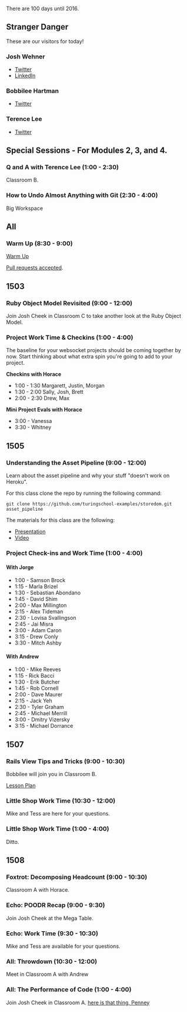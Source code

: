 There are 100 days until 2016.

## Stranger Danger

These are our visitors for today!

### Josh Wehner

* [Twitter](https://twitter.com/jaw6)
* [LinkedIn](https://www.linkedin.com/in/joshuawehner)

### Bobbilee Hartman

* [Twitter](https://twitter.com/bobbilee19)

### Terence Lee

* [Twitter](https://twitter.com/hone02)


## Special Sessions - For Modules 2, 3, and 4.

### Q and A with Terence Lee (1:00 - 2:30)

Classroom B.

### How to Undo Almost Anything with Git (2:30 - 4:00)

Big Workspace


## All

### Warm Up (8:30 - 9:00)

[Warm Up](https://thewarmup.herokuapp.com)

[Pull requests accepted](https://github.com/mikedao/the-warm-up).

## 1503

### Ruby Object Model Revisited (9:00 - 12:00)

Join Josh Cheek in Classroom C to take another look
at the Ruby Object Model.

### Project Work Time & Checkins (1:00 - 4:00)

The baseline for your websocket projects should be coming together
by now. Start thinking about what extra spin you're
going to add to your project.

__Checkins with Horace__

* 1:00 - 1:30 Margarett, Justin, Morgan
* 1:30 - 2:00 Sally, Josh, Brett
* 2:00 - 2:30 Drew, Max

__Mini Project Evals with Horace__

* 3:00 - Vanessa
* 3:30 - Whitney

## 1505

### Understanding the Asset Pipeline (9:00 - 12:00)

Learn about the asset pipeline and why your stuff "doesn't work on Heroku".

For this class clone the repo by running the following command:

```
git clone https://github.com/turingschool-examples/storedom.git asset_pipeline
```

The materials for this class are the following:

* [Presentation](https://www.dropbox.com/s/y0suqkr9skyp8om/Turing%20-%20Understanding%20the%20Asset%20Pipeline.key?dl=0)
* [Video](https://vimeo.com/140093988)

### Project Check-ins and Work Time (1:00 - 4:00)

#### With Jorge

* 1:00 - Samson Brock
* 1:15 - Marla Brizel
* 1:30 - Sebastian Abondano
* 1:45 - David Shim
* 2:00 - Max Millington
* 2:15 - Alex Tideman
* 2:30 - Lovisa Svallingson
* 2:45 - Jai Misra
* 3:00 - Adam Caron
* 3:15 - Drew Conly
* 3:30 - Mitch Ashby

#### With Andrew

* 1:00 - Mike Reeves
* 1:15 - Rick Bacci
* 1:30 - Erik Butcher
* 1:45 - Rob Cornell
* 2:00 - Dave Maurer
* 2:15 - Jack Yeh
* 2:30 - Tyler Graham
* 2:45 - Michael Merrill
* 3:00 - Dmitry Vizersky
* 3:15 - Michael Dorrance

## 1507

### Rails View Tips and Tricks (9:00 - 10:30)

Bobbilee will join you in Classroom B.

[Lesson Plan](https://github.com/turingschool/lesson_plans/blob/master/ruby_02-web_applications_with_ruby/rails_views_tips_and_techniques.markdown)

### Little Shop Work Time (10:30 - 12:00)

Mike and Tess are here for your questions.

### Little Shop Work Time (1:00 - 4:00)

Ditto.


## 1508

### Foxtrot: Decomposing Headcount (9:00 - 10:30)

Classroom A with Horace.

### Echo: POODR Recap (9:00 - 9:30)

Join Josh Cheek at the Mega Table.

### Echo: Work Time (9:30 - 10:30)

Mike and Tess are available for your questions.

### All: Throwdown (10:30 - 12:00)

Meet in Classroom A with Andrew

### All: The Performance of Code (1:00 - 4:00)

Join Josh Cheek in Classroom A.
[here is that thing, Penney](https://gist.github.com/JoshCheek/e4afb1d9e1c2fc72603b)
